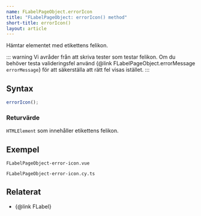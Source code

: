 ```yaml
---
name: FLabelPageObject.errorIcon
title: "FLabelPageObject: errorIcon() method"
short-title: errorIcon()
layout: article
---
```


Hämtar elementet med etikettens felikon.

::: warning
Vi avråder från att skriva tester som testar felikon.
Om du behöver testa valideringsfel använd {@link FLabelPageObject.errorMessage `errorMessage`} för att säkerställa att rätt fel visas istället.
:::

## Syntax

```ts nocompile nolint
errorIcon();
```

### Returvärde

`HTMLElement` som innehåller etikettens felikon.

## Exempel

```import static
FLabelPageObject-error-icon.vue
```

```import
FLabelPageObject-error-icon.cy.ts
```

## Relaterat

- {@link FLabel}
